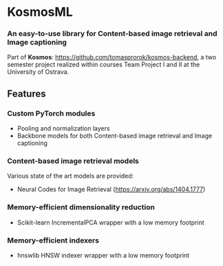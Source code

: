 # KosmosML
### An easy-to-use library for Content-based image retrieval and Image captioning
Part of **Kosmos**: https://github.com/tomasprorok/kosmos-backend, a two 
semester project realized within courses Team Project I and II at the University of Ostrava.

## Features
### Custom PyTorch modules
* Pooling and normalization layers
* Backbone models for both Content-based image retrieval and Image captioning

### Content-based image retrieval models
Various state of the art models are provided:
* Neural Codes for Image Retrieval (https://arxiv.org/abs/1404.1777)

### Memory-efficient dimensionality reduction
* Scikit-learn IncrementalPCA wrapper with a low memory footprint

### Memory-efficient indexers
* hnswlib HNSW indexer wrapper with a low memory footprint
